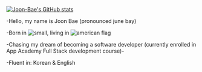 [![Joon-Bae's GitHub stats](https://github-readme-stats.vercel.app/api?username=Joon-Bae&count_private=true&theme=react)](https://github.com/Joon-Bae/github-readme-stats)

-Hello, my name is Joon Bae (pronounced june bay)

-Born in ![small](https://user-images.githubusercontent.com/94085979/153770755-8879ed2f-24f4-4fb8-ae07-fe32357a0cea.jpg),  living in ![american flag](https://user-images.githubusercontent.com/94085979/153770992-64003995-0434-470f-8581-7b4ec790aa2b.png)

-Chasing my dream of becoming a software developer
(currently enrolled in App Academy Full Stack development course)-

-Fluent in: Korean & English
